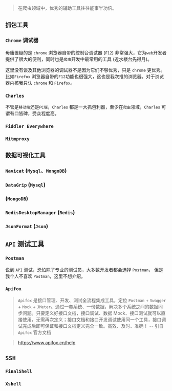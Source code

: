 > 在爬虫领域中，优秀的辅助工具往往能事半功倍。

## `抓包工具`
### `Chrome` 调试器
毋庸置疑的是 `chrome` 浏览器自带的控制台调试器 (`F12`) 非常强大，它为`web`开发者提供了很大的便利，同时也是`爬虫`开发中最常用的工具 (近水楼台先得月)。

这里没有谈及其他浏览器的调试器不是因为它们不够优秀，只是 `chrome` 更优秀。比如`Firefox` 浏览器自带的`F12`功能也很强大，这也是我次推的浏览器。对于浏览器内核我只认 `chrome` 和 `Firefox`。


### `Charles`
不管是`移动端`还是`PC端`，`Charles` 都是一大抓包利器，至少在`爬虫`领域，`Charles` 可谓有口皆碑，受众程度高。

### `Fiddler Everywhere`
### `Mitmproxy`

## `数据可视化工具`
### `Navicat` (`Mysql`、`MongoDB`)
### `DataGrip` (`Mysql`)
###  (`MongoDB`)
### `RedisDesktopManager` (`Redis`)
### `JsonFormat` (`Json`)


## `API` 测试工具

### `Postman`
说到 `API` 测试，恐怕除了专业的测试员，大多数开发者都会选择 `Postman`，
但是我个人不喜欢 `Postman`，这里不想介绍。

### `Apifox`

> `Apifox` 是接口管理、开发、测试全流程集成工具，定位 `Postman` + `Swagger` + `Mock` + `JMeter`。通过一套系统、一份数据，解决多个系统之间的数据同步问题。只要定义好接口文档，接口调试、数据 Mock、接口测试就可以直接使用，无需再次定义；接口文档和接口开发调试使用同一个工具，接口调试完成后即可保证和接口文档定义完全一致。高效、及时、准确！  -- 引自 `Apifox` 官方文档

> https://www.apifox.cn/help


## `SSH`
### `FinalShell`
### `Xshell` 